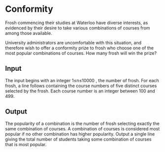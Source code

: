 # Conformity

Frosh commencing their studies at Waterloo have diverse interests, as evidenced by their desire to take various combinations of courses from among those available.

University administrators are uncomfortable with this situation, and therefore wish to offer a conformity prize to frosh who choose one of the most popular combinations of courses. How many frosh will win the prize?

## Input

The input begins with an integer 1≤n≤10000
, the number of frosh. For each frosh, a line follows containing the course numbers of five distinct courses selected by the frosh. Each course number is an integer between 100 and 499.

## Output

The popularity of a combination is the number of frosh selecting exactly the same combination of courses. A combination of courses is considered most popular if no other combination has higher popularity. Output a single line giving the total number of students taking some combination of courses that is most popular.
